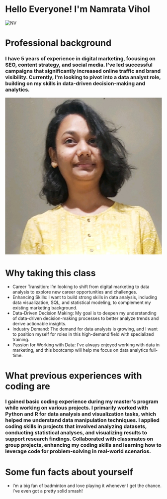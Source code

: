 # Hello Everyone! I'm Namrata Vihol
![NV](https://github.com/user-attachments/assets/8893965e-82e2-4b3e-8a2c-35e591707df5)
# Professional background
### I have 5 years of experience in digital marketing, focusing on SEO, content strategy, and social media. I've led successful campaigns that significantly increased online traffic and brand visibility. Currently, I'm looking to pivot into a data analyst role, building on my skills in data-driven decision-making and analytics.
![LinkedIn](https://github.com/Namy7/profile/blob/main/NV.png)
# Why taking this class 
* Career Transition: I’m looking to shift from digital marketing to data analysis to explore new career opportunities and challenges.
* Enhancing Skills: I want to build strong skills in data analysis, including data visualization, SQL, and statistical modeling, to complement my existing marketing background.
* Data-Driven Decision Making: My goal is to deepen my understanding of data-driven decision-making processes to better analyze trends and derive actionable insights.
* Industry Demand: The demand for data analysts is growing, and I want to position myself for roles in this high-demand field with specialized training.
* Passion for Working with Data: I’ve always enjoyed working with data in marketing, and this bootcamp will help me focus on data analytics full-time.
# What previous experiences with coding are
###  I gained basic coding experience during my master's program while working on various projects. I primarily worked with Python and R for data analysis and visualization tasks, which helped me understand data manipulation techniques. I applied coding skills in projects that involved analyzing datasets, conducting statistical analyses, and visualizing results to support research findings. Collaborated with classmates on group projects, enhancing my coding skills and learning how to leverage code for problem-solving in real-world scenarios.
# Some fun facts about yourself
- I’m a big fan of badminton and love playing it whenever I get the chance. I’ve even got a pretty solid smash!
